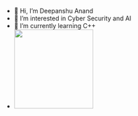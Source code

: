 - 👋 Hi, I’m Deepanshu Anand
- 👀 I’m interested in Cyber Security and AI
- 🌱 I’m currently learning C++
- <img height="180em" src="https://github-readme-stats.vercel.app/api?username=Deepanshu0810&show_icons=true&hide_border=true&&count_private=true&include_all_commits=true" />
<!--- - 💞️ I’m looking to collaborate on ...--->
<!--- - 📫 Reach me through --->

<!---
Deepanshu0810/Deepanshu0810 is a ✨ special ✨ repository because its `README.md` (this file) appears on your GitHub profile.
You can click the Preview link to take a look at your changes.
--->
